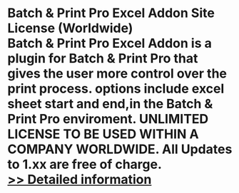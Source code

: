 # Batch & Print Pro Excel Addon Site License (Worldwide)<br />Batch & Print Pro Excel Addon is a plugin for Batch & Print Pro that gives the user more control over the print process. options include excel sheet start and end,in the Batch & Print Pro enviroment. UNLIMITED LICENSE TO BE USED WITHIN A COMPANY WORLDWIDE. All Updates to 1.xx are free of charge.<br />[>> Detailed information](https://secure.shareit.com/shareit/product.html?productid=300449407&affiliateid=200057808)